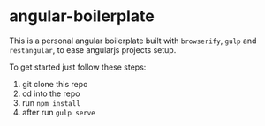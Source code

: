 # angular-boilerplate

This is a personal angular boilerplate built with 
`browserify`, `gulp` and `restangular`, to ease angularjs projects setup.

To get started just follow these steps:

 1. git clone this repo
 2. cd into the repo
 3. run `npm install`
 4. after run `gulp serve`
 
